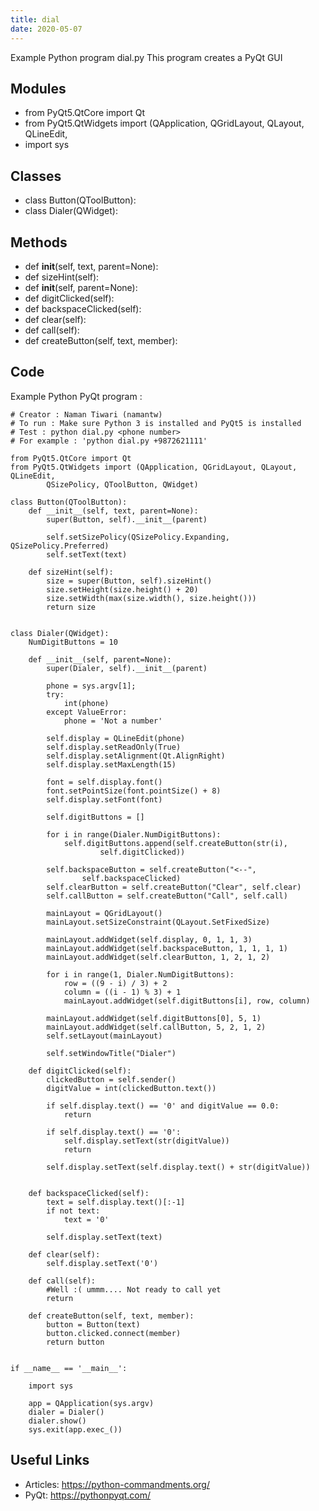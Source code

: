 ```yaml
---
title: dial
date: 2020-05-07
---
```

Example Python program dial.py
This program creates a PyQt GUI

## Modules

* from PyQt5.QtCore import Qt
* from PyQt5.QtWidgets import (QApplication, QGridLayout, QLayout, QLineEdit,
* import sys

## Classes

* class Button(QToolButton):
* class Dialer(QWidget):

## Methods

* def __init__(self, text, parent=None):
* def sizeHint(self):
* def __init__(self, parent=None):
* def digitClicked(self):
* def backspaceClicked(self):
* def clear(self):
* def call(self):
* def createButton(self, text, member):

## Code

Example Python PyQt program :

    # Creator : Naman Tiwari (namantw)
    # To run : Make sure Python 3 is installed and PyQt5 is installed
    # Test : python dial.py <phone number>
    # For example : 'python dial.py +9872621111'
    
    from PyQt5.QtCore import Qt
    from PyQt5.QtWidgets import (QApplication, QGridLayout, QLayout, QLineEdit,
            QSizePolicy, QToolButton, QWidget)
    
    class Button(QToolButton):
        def __init__(self, text, parent=None):
            super(Button, self).__init__(parent)
    
            self.setSizePolicy(QSizePolicy.Expanding, QSizePolicy.Preferred)
            self.setText(text)
    
        def sizeHint(self):
            size = super(Button, self).sizeHint()
            size.setHeight(size.height() + 20)
            size.setWidth(max(size.width(), size.height()))
            return size
    
    
    class Dialer(QWidget):
        NumDigitButtons = 10
        
        def __init__(self, parent=None):
            super(Dialer, self).__init__(parent)
    
            phone = sys.argv[1];
            try: 
                int(phone)
            except ValueError:
                phone = 'Not a number'
    
            self.display = QLineEdit(phone)
            self.display.setReadOnly(True)
            self.display.setAlignment(Qt.AlignRight)
            self.display.setMaxLength(15)
    
            font = self.display.font()
            font.setPointSize(font.pointSize() + 8)
            self.display.setFont(font)
    
            self.digitButtons = []
            
            for i in range(Dialer.NumDigitButtons):
                self.digitButtons.append(self.createButton(str(i),
                        self.digitClicked))
    
            self.backspaceButton = self.createButton("<--",
                    self.backspaceClicked)
            self.clearButton = self.createButton("Clear", self.clear)
            self.callButton = self.createButton("Call", self.call)
    
            mainLayout = QGridLayout()
            mainLayout.setSizeConstraint(QLayout.SetFixedSize)
    
            mainLayout.addWidget(self.display, 0, 1, 1, 3)
            mainLayout.addWidget(self.backspaceButton, 1, 1, 1, 1)
            mainLayout.addWidget(self.clearButton, 1, 2, 1, 2)
    
            for i in range(1, Dialer.NumDigitButtons):
                row = ((9 - i) / 3) + 2
                column = ((i - 1) % 3) + 1
                mainLayout.addWidget(self.digitButtons[i], row, column)
    
            mainLayout.addWidget(self.digitButtons[0], 5, 1)
            mainLayout.addWidget(self.callButton, 5, 2, 1, 2)
            self.setLayout(mainLayout)
    
            self.setWindowTitle("Dialer")
    
        def digitClicked(self):
            clickedButton = self.sender()
            digitValue = int(clickedButton.text())
    
            if self.display.text() == '0' and digitValue == 0.0:
                return
    
            if self.display.text() == '0':  
                self.display.setText(str(digitValue))
                return
    
            self.display.setText(self.display.text() + str(digitValue))
    
    
        def backspaceClicked(self):
            text = self.display.text()[:-1]
            if not text:
                text = '0'
    
            self.display.setText(text)
    
        def clear(self):
            self.display.setText('0')
    
        def call(self):
            #Well :( ummm.... Not ready to call yet
            return
    
        def createButton(self, text, member):
            button = Button(text)
            button.clicked.connect(member)
            return button
    
    
    if __name__ == '__main__':
    
        import sys
    
        app = QApplication(sys.argv)
        dialer = Dialer()
        dialer.show()
        sys.exit(app.exec_())

## Useful Links

- Articles: https://python-commandments.org/
- PyQt: https://pythonpyqt.com/
